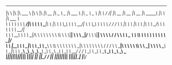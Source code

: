  ___       __   _______   ___       ________  ________  _____ ______   _______           _____ ______       ___    ___      ________  ________  ________  ________ ___  ___       _______      
|\  \     |\  \|\  ___ \ |\  \     |\   ____\|\   __  \|\   _ \  _   \|\  ___ \         |\   _ \  _   \    |\  \  /  /|    |\   __  \|\   __  \|\   __  \|\  _____\\  \|\  \     |\  ___ \     
\ \  \    \ \  \ \   __/|\ \  \    \ \  \___|\ \  \|\  \ \  \\\__\ \  \ \   __/|        \ \  \\\__\ \  \   \ \  \/  / /    \ \  \|\  \ \  \|\  \ \  \|\  \ \  \__/\ \  \ \  \    \ \   __/|    
 \ \  \  __\ \  \ \  \_|/_\ \  \    \ \  \    \ \  \\\  \ \  \\|__| \  \ \  \_|/__       \ \  \\|__| \  \   \ \    / /      \ \   ____\ \   _  _\ \  \\\  \ \   __\\ \  \ \  \    \ \  \_|/__  
  \ \  \|\__\_\  \ \  \_|\ \ \  \____\ \  \____\ \  \\\  \ \  \    \ \  \ \  \_|\ \       \ \  \    \ \  \   \/  /  /        \ \  \___|\ \  \\  \\ \  \\\  \ \  \_| \ \  \ \  \____\ \  \_|\ \ 
   \ \____________\ \_______\ \_______\ \_______\ \_______\ \__\    \ \__\ \_______\       \ \__\    \ \__\__/  / /           \ \__\    \ \__\\ _\\ \_______\ \__\   \ \__\ \_______\ \_______\
    \|____________|\|_______|\|_______|\|_______|\|_______|\|__|     \|__|\|_______|        \|__|     \|__|\___/ /             \|__|     \|__|\|__|\|_______|\|__|    \|__|\|_______|\|_______|
                                                                                                          \|___|/                                                                              
                                                                                                                                                                                               
                                                                                                                                                                                               
